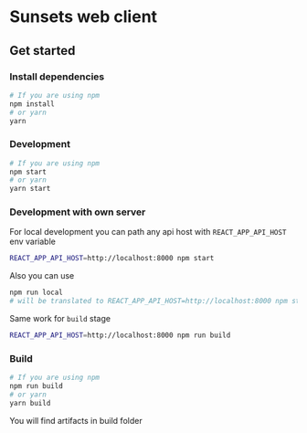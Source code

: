 # Sunsets web client

## Get started


### Install dependencies
```sh
# If you are using npm
npm install
# or yarn
yarn
```

### Development
```sh
# If you are using npm
npm start
# or yarn
yarn start
```
### Development with own server
For local development you can path any api host with `REACT_APP_API_HOST` env variable
```sh
REACT_APP_API_HOST=http://localhost:8000 npm start
```
Also you can use
```sh
npm run local
# will be translated to REACT_APP_API_HOST=http://localhost:8000 npm start
```
Same work for `build` stage
```sh
REACT_APP_API_HOST=http://localhost:8000 npm run build
```



### Build
```sh
# If you are using npm
npm run build
# or yarn
yarn build
```
You will find artifacts in build folder
